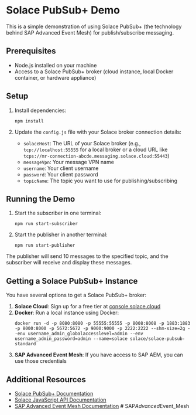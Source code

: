 # Solace PubSub+ Demo

This is a simple demonstration of using Solace PubSub+ (the technology behind SAP Advanced Event Mesh) for publish/subscribe messaging.

## Prerequisites

- Node.js installed on your machine
- Access to a Solace PubSub+ broker (cloud instance, local Docker container, or hardware appliance)

## Setup

1. Install dependencies:
   ```
   npm install
   ```

2. Update the `config.js` file with your Solace broker connection details:
   - `solaceHost`: The URL of your Solace broker (e.g., `tcp://localhost:55555` for a local broker or a cloud URL like `tcps://mr-connection-abcde.messaging.solace.cloud:55443`)
   - `messageVpn`: Your message VPN name
   - `username`: Your client username
   - `password`: Your client password
   - `topicName`: The topic you want to use for publishing/subscribing

## Running the Demo

1. Start the subscriber in one terminal:
   ```
   npm run start-subscriber
   ```

2. Start the publisher in another terminal:
   ```
   npm run start-publisher
   ```

The publisher will send 10 messages to the specified topic, and the subscriber will receive and display these messages.

## Getting a Solace PubSub+ Instance

You have several options to get a Solace PubSub+ broker:

1. **Solace Cloud**: Sign up for a free tier at [console.solace.cloud](https://console.solace.cloud/)
2. **Docker**: Run a local instance using Docker:
   ```
   docker run -d -p 8080:8080 -p 55555:55555 -p 8008:8008 -p 1883:1883 -p 8000:8000 -p 5672:5672 -p 9000:9000 -p 2222:2222 --shm-size=2g --env username_admin_globalaccesslevel=admin --env username_admin_password=admin --name=solace solace/solace-pubsub-standard
   ```
3. **SAP Advanced Event Mesh**: If you have access to SAP AEM, you can use those credentials

## Additional Resources

- [Solace PubSub+ Documentation](https://docs.solace.com/)
- [Solace JavaScript API Documentation](https://docs.solace.com/API-Developer-Online-Ref-Documentation/js/index.html)
- [SAP Advanced Event Mesh Documentation](https://help.sap.com/docs/SAP_ADVANCED_EVENT_MESH)
#   S A P _ A d v a n c e d _ E v e n t _ M e s h  
 